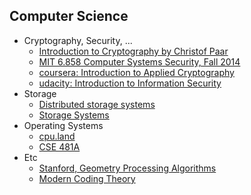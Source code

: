 ## Computer Science
 * Cryptography, Security, ...
   * [Introduction to Cryptography by Christof Paar](https://www.youtube.com/@introductiontocryptography4223/videos)
   * [MIT 6.858 Computer Systems Security, Fall 2014](https://www.youtube.com/playlist?list=PLUl4u3cNGP62K2DjQLRxDNRi0z2IRWnNh)
   * [coursera: Introduction to Applied Cryptography](https://www.coursera.org/specializations/introduction-applied-cryptography)
   * [udacity: Introduction to Information Security](https://www.udacity.com/course/intro-to-information-security--ud459)
 * Storage
   * [Distributed storage systems](https://www.scs.stanford.edu/06wi-cs240d/notes/)
   * [Storage Systems](https://course.ece.cmu.edu/~ece746/schedule.html)
 * Operating Systems
   * [cpu.land](https://cpu.land/)
   * [CSE 481A](https://courses.cs.washington.edu/courses/cse481a/18wi/schedule.html)
 * Etc
   * [Stanford, Geometry Processing Algorithms](https://graphics.stanford.edu/courses/cs468-10-fall/schedule/schedule.html)
   * [Modern Coding Theory](https://courses.cs.washington.edu/courses/cse599i/19au/schedule/)
